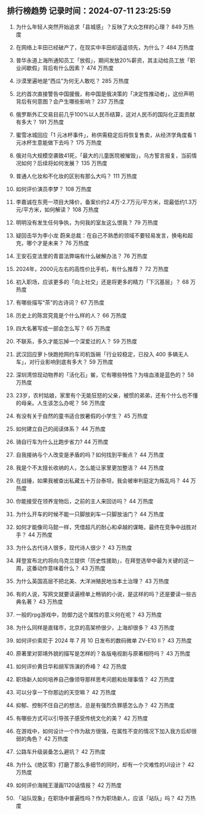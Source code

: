 
## 排行榜趋势 记录时间：2024-07-11 23:25:59
  
  1. 为什么年轻人突然开始追求「县城感」？反映了大众怎样的心理？ 849 万热度
    
  2. 在网络上丰田已经破产了，在现实中丰田却遥遥领先，为什么？ 484 万热度
    
  3. 普华永道上海所通知员工「放假」，期间发放20%薪资，其主动给员工放「职业间歇假」背后有什么因素？ 474 万热度
    
  4. 沙漠里遍地是“西瓜”为何无人敢吃？ 285 万热度
    
  5. 北约首次直接警告中国援俄，称中国是俄决策的「决定性推动者」，这份声明背后有何意图？会产生哪些影响？ 237 万热度
    
  6. 俄罗斯外汇交易目前几乎100%以人民币结算，这对人民币的国际化正面贡献有多大？ 191 万热度
    
  7. 蜜雪冰城回应「1 元冰杯事件」，称供需稳定后将恢复售卖，从经济学角度看 1 元冰杯生意能做下去吗？ 175 万热度
    
  8. 俄对乌大规模空袭致41死，「最大的儿童医院被摧毁」，乌方誓言报复，当前情况如何？后续将如何发展？ 135 万热度
    
  9. 普通人化妆和不化妆的区别有那么大吗？ 111 万热度
    
  10. 如何评价演员李梦？ 108 万热度
    
  11. 李嘉诚在东莞一项目大降价，备案价约2.4万-2.7万元/平方米，现最低约1.3万元/平方米，如何解读？ 108 万热度
    
  12. 明明没有发生任何争执，为何我的室友这么恨我？ 79 万热度
    
  13. 疑回击华为李小龙 蔚来总裁：在自己不熟悉的领域不要轻易发言，换电和超充，哪个才是未来？ 76 万热度
    
  14. 王安石变法里的青苗法弊端有什么破解办法？ 76 万热度
    
  15. 2024年，2000元左右的高性价比手机，有什么推荐？ 72 万热度
    
  16. 初入职场，应该更多的「向上社交」还是将更多的精力「下沉基层」？ 68 万热度
    
  17. 有哪些描写“茶”的古诗词？ 67 万热度
    
  18. 历史上的陈宫究竟是个什么样的人？ 66 万热度
    
  19. 四大名著写成一部会怎么写？ 65 万热度
    
  20. 不联系，多久才能忘掉一个深爱过的人？ 59 万热度
    
  21. 武汉回应萝卜快跑抢网约车司机饭碗「行业较稳定，已投入 400 多辆无人车」，对行业影响到底有多大？ 59 万热度
    
  22. 深圳湾惊现动物界的「活化石」鲎，它有哪些特性？为啥血液是蓝色的？ 58 万热度
    
  23. 23岁，农村姑娘，家里有个无能狂怒的父亲，被惯的弟弟，还有个什么也不懂的母亲。人生该怎么办呢？ 56 万热度
    
  24. 有没有关于自然的童书适合放暑假的小学生？ 45 万热度
    
  25. 如何建立自己的阅读体系？ 44 万热度
    
  26. 骑自行车为什么比跑步省力? 44 万热度
    
  27. 自我接纳与个人改变是矛盾的吗？如何找到平衡点？ 44 万热度
    
  28. 我是个不太擅长收纳的人，怎么能让家里更加整洁？ 44 万热度
    
  29. 在战锤，如果我被查出私藏五十万台泰坦，我会被审判庭定为叛乱吗？ 44 万热度
    
  30. 你能接受在领养宠物后，之前的主人来回访吗？ 44 万热度
    
  31. 为什么开车的时候不能一只脚放刹车一只脚放油门？ 44 万热度
    
  32. 如何才能像司马懿一样，凭借超凡的耐心和卓越的谋略，最终在竞争中战胜对手？ 44 万热度
    
  33. 为什么古代诗人很多，现代诗人很少？ 43 万热度
    
  34. 拜登宣布北约将向乌克兰提供「历史性援助」，在拜登选举中最为关键的这一周，这番动作意味着什么？ 43 万热度
    
  35. 为什么英国高层不把北美、大洋洲殖民地当本土治理？ 43 万热度
    
  36. 有的人说，写网文就要读遍榜单上畅销的小说，是这样的吗？还是要读一些古典名著？ 43 万热度
    
  37. 一般的rpg游戏中，防御力这个属性的意义何在呢？ 43 万热度
    
  38. 为什么同样是直辖市，北京的高架桥很少，上海却很多？ 43 万热度
    
  39. 如何评价索尼于 2024 年 7 月 10 日发布的数码微单 ZV-E10 II？ 43 万热度
    
  40. 原著里对郭靖外貌的描写是怎样的？各版电视剧与原著相符吗？ 43 万热度
    
  41. 如何评价黄日华和胡军饰演的乔峰？ 42 万热度
    
  42. 职场新人如何培养自己像领导那样思考问题和处理事情？ 42 万热度
    
  43. 可以分享一下你那边的天空嘛？ 42 万热度
    
  44. 抑郁、控制不住自己的想法，总是有强烈负罪感怎么办？ 42 万热度
    
  45. 有哪些方式可以引导孩子感受传统文化的美？ 42 万热度
    
  46. 在游戏中，如何设计一个作为敌方很强，在属性不变的情况下加入我方后却很弱的角色？ 42 万热度
    
  47. 公路车升级装备怎么避坑？ 42 万热度
    
  48. 为什么《绝区零》打磨了那么多细节的同时，却有一个灾难性的UI设计？ 42 万热度
    
  49. 如何评价海贼王漫画1120话情报？ 42 万热度
    
  50. 「站队现象」在职场中普遍性吗？作为职场新人，应该「站队」吗？ 42 万热度
    